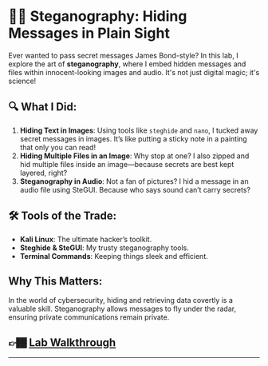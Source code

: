 
# 🕵️‍♂️ Steganography: Hiding Messages in Plain Sight

Ever wanted to pass secret messages James Bond-style? In this lab, I explore the art of **steganography**, where I embed hidden messages and files within innocent-looking images and audio. It's not just digital magic; it's science!

## 🔍 What I Did:
1. **Hiding Text in Images**: Using tools like `steghide` and `nano`, I tucked away secret messages in images. It’s like putting a sticky note in a painting that only you can read!
2. **Hiding Multiple Files in an Image**: Why stop at one? I also zipped and hid multiple files inside an image—because secrets are best kept layered, right?
3. **Steganography in Audio**: Not a fan of pictures? I hid a message in an audio file using SteGUI. Because who says sound can’t carry secrets?

## 🛠️ Tools of the Trade:
- **Kali Linux**: The ultimate hacker’s toolkit.
- **Steghide & SteGUI**: My trusty steganography tools.
- **Terminal Commands**: Keeping things sleek and efficient.

## Why This Matters:
In the world of cybersecurity, hiding and retrieving data covertly is a valuable skill. Steganography allows messages to fly under the radar, ensuring private communications remain private.

## 👉🏾 [Lab Walkthrough](https://github.com/Kpierre03/HidingAMessageInAPic/blob/main/Hiding.md)
---
